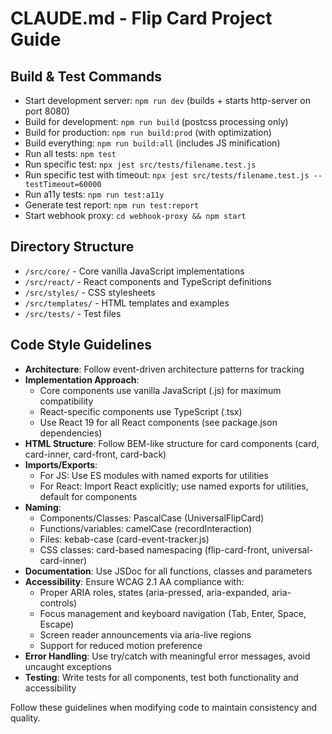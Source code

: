 # CLAUDE.md - Flip Card Project Guide

## Build & Test Commands
- Start development server: `npm run dev` (builds + starts http-server on port 8080)
- Build for development: `npm run build` (postcss processing only)
- Build for production: `npm run build:prod` (with optimization)
- Build everything: `npm run build:all` (includes JS minification)
- Run all tests: `npm test`
- Run specific test: `npx jest src/tests/filename.test.js`
- Run specific test with timeout: `npx jest src/tests/filename.test.js --testTimeout=60000`
- Run a11y tests: `npm run test:a11y`
- Generate test report: `npm run test:report`
- Start webhook proxy: `cd webhook-proxy && npm start`

## Directory Structure
- `/src/core/` - Core vanilla JavaScript implementations
- `/src/react/` - React components and TypeScript definitions
- `/src/styles/` - CSS stylesheets
- `/src/templates/` - HTML templates and examples
- `/src/tests/` - Test files

## Code Style Guidelines
- **Architecture**: Follow event-driven architecture patterns for tracking
- **Implementation Approach**:
  - Core components use vanilla JavaScript (.js) for maximum compatibility
  - React-specific components use TypeScript (.tsx)
  - Use React 19 for all React components (see package.json dependencies)
- **HTML Structure**: Follow BEM-like structure for card components (card, card-inner, card-front, card-back)
- **Imports/Exports**: 
  - For JS: Use ES modules with named exports for utilities
  - For React: Import React explicitly; use named exports for utilities, default for components
- **Naming**:
  - Components/Classes: PascalCase (UniversalFlipCard)
  - Functions/variables: camelCase (recordInteraction)
  - Files: kebab-case (card-event-tracker.js)
  - CSS classes: card-based namespacing (flip-card-front, universal-card-inner)
- **Documentation**: Use JSDoc for all functions, classes and parameters
- **Accessibility**: Ensure WCAG 2.1 AA compliance with:
  - Proper ARIA roles, states (aria-pressed, aria-expanded, aria-controls)
  - Focus management and keyboard navigation (Tab, Enter, Space, Escape)
  - Screen reader announcements via aria-live regions
  - Support for reduced motion preference
- **Error Handling**: Use try/catch with meaningful error messages, avoid uncaught exceptions
- **Testing**: Write tests for all components, test both functionality and accessibility

Follow these guidelines when modifying code to maintain consistency and quality.